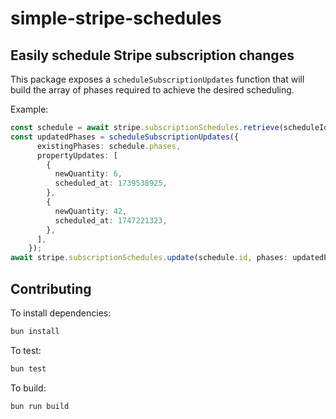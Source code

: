 # simple-stripe-schedules

## Easily schedule Stripe subscription changes

This package exposes a `scheduleSubscriptionUpdates` function that will build the array of phases required to achieve the desired scheduling.

Example:

```ts
const schedule = await stripe.subscriptionSchedules.retrieve(scheduleId)
const updatedPhases = scheduleSubscriptionUpdates({
      existingPhases: schedule.phases,
      propertyUpdates: [
        {
          newQuantity: 6,
          scheduled_at: 1739538925,
        },
        {
          newQuantity: 42,
          scheduled_at: 1747221323,
        },
      ],
    });
await stripe.subscriptionSchedules.update(schedule.id, phases: updatedPhases)
```

## Contributing

To install dependencies:

```bash
bun install
```

To test:

```bash
bun test
```

To build:

```bash
bun run build
```
